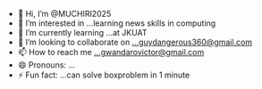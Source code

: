 - 👋 Hi, I’m @MUCHIRI2025
- 👀 I’m interested in ...learning news skills in computing
- 🌱 I’m currently learning ...at JKUAT
- 💞️ I’m looking to collaborate on ...guydangerous360@gmail.com
- 📫 How to reach me ...gwandarovictor@gmail.com
- 😄 Pronouns: ...
- ⚡ Fun fact: ...can solve boxproblem in 1 minute

<!---
MUCHIRI2025/MUCHIRI2025 is a ✨ special ✨ repository because its `README.md` (this file) appears on your GitHub profile.
You can click the Preview link to take a look at your changes.
--->
